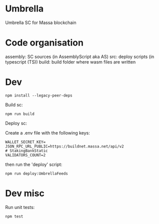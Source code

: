 # Umbrella

Umbrella SC for Massa blockchain

# Code organisation

assembly: SC sources (in AssemblyScript aka AS)
src: deploy scripts (in typescript (TS))
build: build folder where wasm files are written

# Dev

```commandline
npm install --legacy-peer-deps
```

Build sc:

```commandline
npm run build
```

Deploy sc:

Create a .env file with the following keys:

```
WALLET_SECRET_KEY=
JSON_RPC_URL_PUBLIC=https://buildnet.massa.net/api/v2
# StakingBankStatic
VALIDATORS_COUNT=2
```

then run the 'deploy' script:

```commandline
npm run deploy:UmbrellaFeeds
```

# Dev misc

Run unit tests:

```commandline
npm test
```
